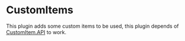 # CustomItems
This plugin adds some custom items to be used, this plugin depends of [CustomItem.API](https://github.com/NWAPI-CustomItems/API) to work.
